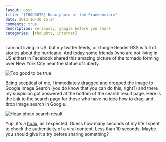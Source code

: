 ```yaml
---
layout: post
title: "[THOUGHTS] Hoax photo of the Frankenstorm"
date: 2012-10-30 15:24
comments: true
description: Seriously, google before you share
categories: [thoughts, internet]
---
```

I am not living in US, but my twitter feeds, or Google Reader RSS is full of stories about the hurricane. And today some friends (who are not living in US either) in Facebook shared this amazing picture of the tornado forming over New York City near the statue of Liberty.

![Too good to be true](http://0.tqn.com/d/urbanlegends/1/0/u/3/1/fake_ny_tornado.jpg)

<!-- more -->

Being sceptical of me, I immediately dragged and dropped the image to Google Image Search (you do know that you can do this, right?) and there my suspicion got answered at the bottom of the search result page. Here is the [link](https://www.google.co.jp/search?tbs=sbi:AMhZZivLXniAjEY_1P6q5anH15SQrhKeOwKAA4SrqEBn8dcVblkPpYeWNqk9G5KIalu8xqStmH4aIhYwGoG-O8um1GTsZcTHJw2mDj9Yny0Tiu8qogNv21sOlBeVTPEQb6g9_1hyya_1_1IwCuFumsBpuTaXYdwYUXaLo97Iiht81O0YWGs-eehu30eQ9DZTIUyNNdWjL0navf30DBaHD7woLqNTDa3cF-X0J04vnxPgwQ-LL4E5XVQEmMSy1m1FNFnmmeRt6dzMZp3LJFz7CnRXgKMC1W3M-OrZnnAPuNxm8KmNMXNG6SjOWlCLX7yZnY79A5q2oRZpztARx1UBjhSXrLHPQRMID551O87PRvBZXRpI3Ojx8HgCBXRMWOj_1tRo0gY6PF-OgCNOddMGNAyhc_1J2_1No4ixLwBpo-umqc358GwzvdavEG13z5OChPmzoCbnIX4JyUPwplULiMs4SRg4wEtOBKVo1ymLryNhgo7VrkCJ0Vf5vvrLaC7HRGIIccFjmG2V2PFl2ufLjogkku4t0fY7JI31foGAEifIRXTV8JRyLLr6xPjT63Gaz2UrKBNJaH3RdSyyR8V9kauE-uJb0qwYmnmFJ3v4GZRcSD7R0567e4272MkGNy7Xs_1TZH5vQw46qKW23BbQxiZIMBnVY5fb9QLaY33CnGnAL1Sqny4FgOEVIZ32okyu5y19LF0R0i_13Ut8bvTuwAeMDCi8xUSvluRbxrBSdOi7iBAZUCqp8j0JboCD5i2SYwZtqwaHH1rN59A9KSMxU-qt0BmbLwwUBfwcGwCKtzxZXOPcDQVR1t2QKFb2nRTW4-eB4WXhcauyRLTcxxp5SdkTi8ke9J9nciAP5Yja3yd4AWSKwP0_1ViBJIjOeS6iK5E6b548kz_1gRGGxWhUawz8kOmBOZNJqInShy0_1iCUmbZ-iVwk6oXjMgu_1ZWCVNrKW_1sD-82zY_1ZEt_1uuJmDPNik-Qtfm_1MD8An-6tkQk_1vSzIpIXqXy39vrTImYpIEcQfu_1SUgDuKgRIMWHzOVx-iVm_15FSXkvq0Np-K7O437oyaCooLJiJgDVDrC-0fRgNxPjOc9Iu7lRZL39qYOcUyL4QJIiNyj28k6BL20fqXvtqf4Ig83cMJoaFziPsrxrJj64PlyqTL7KCmF3b-AyGrDXjWBz-l7ZkXhV1_1fgSmLXK51A4MeKiKKFzITS_1zcgUhEggG6GETgP72_1Hjv_1yfPSywfEhR9WkeLV-VRGX3xIFUXVa2EMnLLLqtqTJJLUOk4utDlvBUz_117lUfI1ajqEpdOPK-rRPaOP3ajXszLXiJY5BFf6DY8FE3hFcmY0c9tsP6wcpgJEZ9elGVkitXofTR14ISChYN868SZUYMsqNpw&num=10&hl=en&safe=active&bih=651&biw=1360) to the search page for those who have no idea how to drag-and-drop image search in Google.

![Hoax photo search result](http://f.cl.ly/items/0a1Q2l0o0h40300A1v0J/Screen%20Shot%202012-10-30%20at%203.29.19%20PM.png)

Yup, it's a [hoax](http://urbanlegends.about.com/od/naturalwonders/ss/New-York-City-Tornado-Picture.htm), as I expected. Guess how many seconds of my life I spent to check the authenticity of a viral content. Less than 10 seconds. Maybe you should give it a try before sharing something?